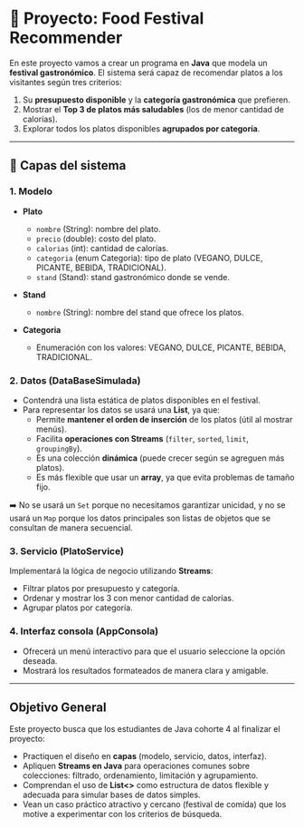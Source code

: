 # 🍔 Proyecto: Food Festival Recommender

En este proyecto vamos a crear un programa en **Java** que modela un **festival gastronómico**. 
El sistema será capaz de recomendar platos a los visitantes según tres criterios:

1. Su **presupuesto disponible** y la **categoría gastronómica** que prefieren.  
2. Mostrar el **Top 3 de platos más saludables** (los de menor cantidad de calorías).  
3. Explorar todos los platos disponibles **agrupados por categoría**.  

---

## 🔹 Capas del sistema

### 1. Modelo  
- **Plato**  
  - `nombre` (String): nombre del plato.  
  - `precio` (double): costo del plato.  
  - `calorias` (int): cantidad de calorías.  
  - `categoria` (enum Categoria): tipo de plato (VEGANO, DULCE, PICANTE, BEBIDA, TRADICIONAL).  
  - `stand` (Stand): stand gastronómico donde se vende.  

- **Stand**  
  - `nombre` (String): nombre del stand que ofrece los platos.  

- **Categoria**  
  - Enumeración con los valores: VEGANO, DULCE, PICANTE, BEBIDA, TRADICIONAL.  

### 2. Datos (DataBaseSimulada)  
- Contendrá una lista estática de platos disponibles en el festival.  
- Para representar los datos se usará una **List<Plato>**, ya que:  
  - Permite **mantener el orden de inserción** de los platos (útil al mostrar menús).  
  - Facilita **operaciones con Streams** (`filter`, `sorted`, `limit`, `groupingBy`).  
  - Es una colección **dinámica** (puede crecer según se agreguen más platos).  
  - Es más flexible que usar un **array**, ya que evita problemas de tamaño fijo.  

➡️ No se usará un `Set` porque no necesitamos garantizar unicidad, y no se usará un `Map` porque los datos principales son listas de objetos que se consultan de manera secuencial.  

### 3. Servicio (PlatoService)  
Implementará la lógica de negocio utilizando **Streams**:  
- Filtrar platos por presupuesto y categoría.  
- Ordenar y mostrar los 3 con menor cantidad de calorías.  
- Agrupar platos por categoría.  

### 4. Interfaz consola (AppConsola)  
- Ofrecerá un menú interactivo para que el usuario seleccione la opción deseada.  
- Mostrará los resultados formateados de manera clara y amigable.  

---

## Objetivo General
Este proyecto busca que los estudiantes de Java cohorte 4 al finalizar el proyecto:  
- Practiquen el diseño en **capas** (modelo, servicio, datos, interfaz).  
- Apliquen **Streams en Java** para operaciones comunes sobre colecciones: filtrado, ordenamiento, limitación y agrupamiento.  
- Comprendan el uso de **List<>** como estructura de datos flexible y adecuada para simular bases de datos simples.  
- Vean un caso práctico atractivo y cercano (festival de comida) que los motive a experimentar con los criterios de búsqueda.  
